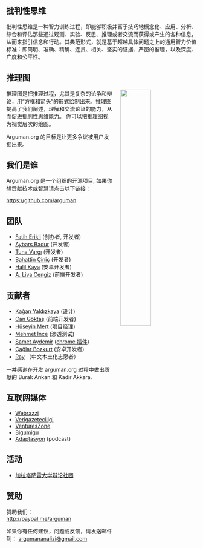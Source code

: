 ## 批判性思维

批判性思维是一种智力训练过程，即能够积极并富于技巧地概念化、应用、分析、综合和评估那些通过观测、实验、反思、推理或者交流而获得或产生的各种信息，从而来指引信念和行动。其典范形式，就是基于超越具体问题之上的通用智力价值标准：即简明、准确、精确、连贯、相关、坚实的证据、严密的推理，以及深度、广度和公平性。

## 推理图

<img style="width: 40%; margin-left: 4%;" align="right" src="https://upload.wikimedia.org/wikipedia/commons/thumb/9/99/Whatley.png/800px-Whatley.png">


推理图是把推理过程，尤其是复杂的论争和辩论，用“方框和箭头”的形式绘制出来。推理图提高了我们阐述，理解和交流论证的能力，从而促进批判性思维能力。
你可以把推理图视为视觉层次的绘图。

Arguman.org 的目标是让更多争议被用户发掘出来。

## 我们是谁

Arguman.org 是一个组织的开源项目, 如果你想贡献技术或智慧请点击以下链接：

<https://github.com/arguman>

## 团队
- [Fatih Erikli](http://fatiherikli.com) (创办者, 开发者)
- [Aybars Badur](https://twitter.com/aybarsbadur) (开发者)
- [Tuna Vargı](http://tunavargi.com/) (开发者)
- [Bahattin Çiniç](http://bahattincinic.com/) (开发者)
- [Halil Kaya](http://halilkaya.net) (安卓开发者)
- [A. Liva Cengiz](https://livacengiz.github.io) (前端开发者)

## 贡献者
- [Kağan Yaldızkaya](https://dribbble.com/kagan) (设计)
- [Can Göktaş](https://twitter.com/cangokt) (前端开发者)
- [Hüseyin Mert](https://twitter.com/hmert) (项目经理)
- [Mehmet İnce](https://twitter.com/mdisec) (渗透测试)
- [Samet Aydemir](https://twitter.com/samet_aydemir) ([chrome 插件](https://chrome.google.com/webstore/detail/arguman/infgfejecdecnalkcjfemcibiponjban/related?hl=tr))
- [Çağlar Bozkurt](http://caglarbozkurt.com) (安卓开发者)
- [Ray](https://github.com/tvvocold) （中文本土化志愿者）

一并感谢在开发 arguman.org 过程中做出贡献的 Burak Arıkan 和 Kadir Akkara.

## 互联网媒体

- [Webrazzi](http://webrazzi.com/2014/10/31/arguman-org-platform/)
- [Verigazeteciligi](http://www.verigazeteciligi.com/arguman-org-arguman-analiz-ve-haritalama-platformu/)
- [VenturesZone](http://ventureszone.com/girisimler/turk-girisimler/arguman-org-arguman-analiz-ve-haritalama-platformu/)
- [Bigumigu](http://bigumigu.com/haber/bir-argumaniniz-mi-var-gecerliligini-tartisalim)
- [Adaptasyon](http://adaptasyon.tumblr.com/post/105016798063/adaptasyon-4-d%C3%B6nem-2-b%C3%B6l%C3%BCm-argumanorg) (podcast)

## 活动
- [加拉塔萨雷大学辩论社团](http://arguman.org/blog/galatasaray-universitesi-munazara-egitimi-gunlerindeydik/)

## 赞助
赞助我们： <br>
<http://paypal.me/arguman>

如果你有任何建议，问题或反馈，请发送邮件到： [argumananalizi@gmail.com](mailto:argumananalizi@gmail.com) 
